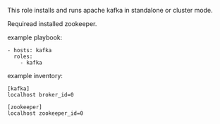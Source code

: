 This role installs and runs apache kafka in standalone or cluster mode.

Requireаd installed zookeeper.

example playbook:
~~~~
- hosts: kafka
  roles:
    - kafka
~~~~

example inventory:
~~~~
[kafka]
localhost broker_id=0

[zookeeper]
localhost zookeeper_id=0

~~~~
